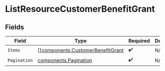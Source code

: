# ListResourceCustomerBenefitGrant


## Fields

| Field                                                                                | Type                                                                                 | Required                                                                             | Description                                                                          |
| ------------------------------------------------------------------------------------ | ------------------------------------------------------------------------------------ | ------------------------------------------------------------------------------------ | ------------------------------------------------------------------------------------ |
| `Items`                                                                              | [][components.CustomerBenefitGrant](../../models/components/customerbenefitgrant.md) | :heavy_check_mark:                                                                   | N/A                                                                                  |
| `Pagination`                                                                         | [components.Pagination](../../models/components/pagination.md)                       | :heavy_check_mark:                                                                   | N/A                                                                                  |